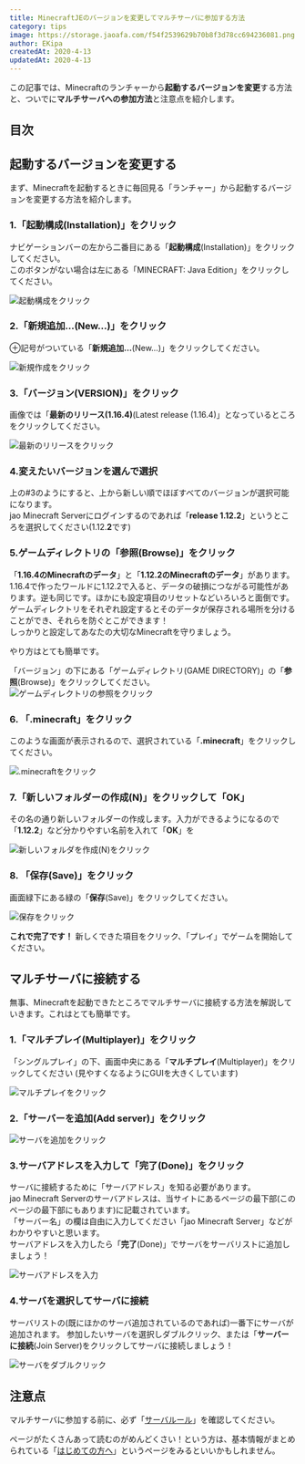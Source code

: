 ```yaml
---
title: MinecraftJEのバージョンを変更してマルチサーバに参加する方法
category: tips
image: https://storage.jaoafa.com/f54f2539629b70b8f3d78cc694236081.png
author: EKipa
createdAt: 2020-4-13
updatedAt: 2020-4-13
---
```


この記事では、Minecraftのランチャーから**起動するバージョンを変更**する方法と、ついでに**マルチサーバへの参加方法**と注意点を紹介します。

## 目次

<!--contents-->

## 起動するバージョンを変更する

まず、Minecraftを起動するときに毎回見る「ランチャー」から起動するバージョンを変更する方法を紹介します。

### 1.「起動構成(Installation)」をクリック

ナビゲーションバーの左から二番目にある「**起動構成**(Installation)」をクリックしてください。  
このボタンがない場合は左にある「MINECRAFT: Java Edition」をクリックしてください。

![起動構成をクリック](https://storage.jaoafa.com/7b875f14bb48dfef61772b1eaf04da06.jpg)

### 2.「新規追加…(New…)」をクリック

⊕記号がついている「**新規追加…**(New…)」をクリックしてください。

![新規作成をクリック](https://storage.jaoafa.com/177679bbec29020175eaa6adbe1be1e1.PNG)

### 3.「バージョン(VERSION)」をクリック

画像では「**最新のリリース(1.16.4)**(Latest release (1.16.4)」となっているところをクリックしてください。

![最新のリリースをクリック](https://storage.jaoafa.com/c4c136bf629dc688ffba39036e2441a8.PNG)

### 4.変えたいバージョンを選んで選択

上の#3のようにすると、上から新しい順でほぼすべてのバージョンが選択可能になります。  
jao Minecraft Serverにログインするのであれば「**release 1.12.2**」というところを選択してください(1.12.**2**です)

### 5.ゲームディレクトリの「参照(Browse)」をクリック

「**1.16.4のMinecraftのデータ**」と「**1.12.2のMinecraftのデータ**」があります。  
1.16.4で作ったワールドに1.12.2で入ると、データの破損につながる可能性があります。逆も同じです。ほかにも設定項目のリセットなどいろいろと面倒です。  
ゲームディレクトリをそれぞれ設定するとそのデータが保存される場所を分けることができ、それらを防ぐとこができます！  
しっかりと設定してあなたの大切なMinecraftを守りましょう。

やり方はとても簡単です。

「バージョン」の下にある「ゲームディレクトリ(GAME DIRECTORY)」の「**参照**(Browse)」をクリックしてください。
![ゲームディレクトリの参照をクリック](https://storage.jaoafa.com/323a174f417818075d63d7b1412fa311.PNG)

### 6. 「.minecraft」をクリック

このような画面が表示されるので、選択されている「**.minecraft**」をクリックしてください。

![.minecraftをクリック](https://storage.jaoafa.com/25324b7ec4ccf8c18f25ba2ddc2aaab8.PNG)

### 7.「新しいフォルダーの作成(N)」をクリックして「OK」

その名の通り新しいフォルダーの作成します。入力ができるようになるので「**1.12.2**」など分かりやすい名前を入れて「**OK**」を

![新しいフォルダを作成(N)をクリック](https://storage.jaoafa.com/38fefbaa4e1ffed714292fbb24cc368d.PNG)

### 8. 「保存(Save)」をクリック

画面緑下にある緑の「**保存**(Save)」をクリックしてください。

![保存をクリック](https://storage.jaoafa.com/409c38633450cecce079ec299d90eeda.PNG)

**これで完了です！**
新しくできた項目をクリック、「プレイ」でゲームを開始してください。

## マルチサーバに接続する

無事、Minecraftを起動できたところでマルチサーバに接続する方法を解説していきます。これはとても簡単です。

### 1.「マルチプレイ(Multiplayer)」をクリック

「シングルプレイ」の下、画面中央にある「**マルチプレイ**(Multiplayer)」をクリックしてください
(見やすくなるようにGUIを大きくしています)

![マルチプレイをクリック](https://storage.jaoafa.com/648a0cddc9c66a11949f08c433e1a734.jpg)

### 2.「サーバーを追加(Add server)」をクリック

![サーバを追加をクリック](https://storage.jaoafa.com/d0cf71f68473d394a2840df21be820b8.jpg)

### 3.サーバアドレスを入力して「完了(Done)」をクリック

サーバに接続するために「サーバアドレス」を知る必要があります。  
jao Minecraft Serverのサーバアドレスは、当サイトにあるページの最下部(このページの最下部にもあります)に記載されています。  
「サーバー名」の欄は自由に入力してください「jao Minecraft Server」などがわかりやすいと思います。  
サーバアドレスを入力したら「**完了**(Done)」でサーバをサーバリストに追加しましょう！

![サーバアドレスを入力](https://storage.jaoafa.com/8b9ad2122c7a3fb051cc403308d2b033.PNG)

### 4.サーバを選択してサーバに接続

サーバリストの(既にほかのサーバ追加されているのであれば)一番下にサーバが追加されます。
参加したいサーバを選択しダブルクリック、または「**サーバーに接続**(Join Server)をクリックしてサーバに接続しましょう！

![サーバをダブルクリック](
https://storage.jaoafa.com/dfaa65b3804872f0b0a03e0ce52bd8bb.jpg)

## 注意点

マルチサーバに参加する前に、必ず「[サーバルール](/rule)」を確認してください。

ページがたくさんあって読むのがめんどくさい！という方は、基本情報がまとめられている「[はじめての方へ](/server/beginners)」というページをみるといいかもしれません。
